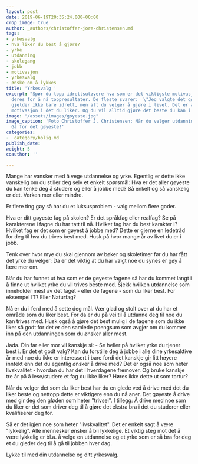 ```yaml
---
layout: post
date: 2019-06-19T20:35:24.000+00:00
crop_image: true
author: _authors/christoffer-jore-christensen.md
tags:
- yrkesvalg
- hva liker du best å gjøre?
- yrke
- utdanning
- skolegang
- jobb
- motivasjon
- yrkesvalg
- ønske om å lykkes
title: 'Yrkesvalg '
excerpt: "Spør du topp idrettsutøvere hva som er det viktigste motivasjonsfaktoren
  deres for å nå toppresultater. De fleste svarer:  \"Jeg valgte det gøyeste.\" Dette
  gjelder ikke bare idrett, men alt du velger å gjøre i livet. Det er alltid mest
  motivasjon i det du liker. Og du vil alltid gjøre det beste du kan i det du liker.\n. "
image: "/assets/images/goyeste.jpg"
image_caption: 'Foto Christoffer J. Christensen: Når du velger utdanning og yrke:
  Gå for det gøyeste!'
categories:
- _category/bolig.md
publish_date: 
weight: 5
coauthor: ''

---
```

Mange har vansker med å vege utdannelse og yrke. Egentlig er dette ikke vanskelig om du stiller deg selv et enkelt spørsmål: Hva er det aller gøyeste du kan tenke deg å studere og eller å jobbe med? Så enkelt og så vanskelig er det. Verken mer eller mindre.

Er flere ting gøy så har du et luksusproblem - valg mellom flere goder.

Hva er ditt gøyeste fag på skolen? Er det språkfag eller realfag? Se på karakterene i fagne du har tatt til nå. Hvilket fag har du best karakter i? Hvilket fag er det som er gøyest å jobbe med? Dette er gjerne en ledetråd for deg til hva du trives best med. Husk på hvor mange år av livet du er i jobb.

Tenk over hvor mye du skal gjennom av bøker og skoletimer før du har fått det yrke du velger: Da er det viktig at du har valgt noe du synes er gøy å lære mer om.

Når du har funnet ut hva som er de gøyeste fagene så har du kommet langt i å finne ut hvilket yrke du vil trives beste med. Sjekk hvilken utdannelse som inneholder mest av det faget - eller de fagene - som du liker best. For eksempel IT? Eller Naturfag?

Nå er du i ferd med å sette deg mål. Vær glad og stolt over at du har et område som du liker best. For da er du på vei til å utdanne deg til noe du kan trives med. Husk også å gjøre det best mulig i de fagene som du ikke liker så godt for det er den samlede poengsum som avgjør om du kommer inn på den utdanningen som du ønsker aller mest.

Jada. Din far eller mor vil kanskje si: - Se heller på hvilket yrke du tjener best i. Er det et godt valg? Kan du forstille deg å jobbe i alle dine yrkesaktive år med noe du ikke er interessert i bare fordi det kanskje gir litt høyere inntekt enn det du egentlig ønsker å drive med? Det er også noe som heter livskvalitet - hvordan du har det i hverdagene fremover. Og bruke kanskje tre år på å lese/studere et fag du ikke liker? Høres ikke dette ut som tortur?

Når du velger det som du liker best har du en glede ved å drive med det du liker beste og nettopp dette er viktigere enn du nå aner. Det gøyeste å drive med gir deg den gløden som heter "trivsel". I tillegg: Å drive med noe som du liker er det som driver deg til å gjøre det ekstra bra i det du studerer eller kvalifiserer deg for.

Så er det igjen noe som heter "livskvalitet". Det er enkelt sagt å være "lykkelig". Alle mennesker ønsker å bli lykkelige. Et viktig steg mot det å være lykkelig er bl.a. å velge en utdannelse og et yrke som er så bra for deg et du gleder deg til å gå til jobben hver dag.

Lykke til med din utdannelse og ditt yrkesvalg.